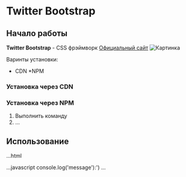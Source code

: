 # Twitter Bootstrap

## Начало работы
**Twitter Bootstrap** - CSS фрэймворк [Официальный сайт](https://getbootstrap.com)
![Картинка](https://getbootstrap.com/docs/5.3/assets/brand/bootstrap-logo-shadow.png)


Варинты установки:
* CDN
*NPM


### Установка через CDN

### Установка через NPM
 
1. Выполнить команду
1. ...

## Использование

...html
<html lang="ru">
	<head> </head>
</html>

...javascript
console.log('message'):')
...